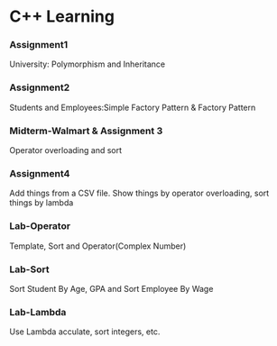 # C++ Learning

### Assignment1
University: Polymorphism and Inheritance

### Assignment2
Students and Employees:Simple Factory Pattern & Factory Pattern

### Midterm-Walmart & Assignment 3
Operator overloading and sort

### Assignment4
Add things from a CSV file. Show things by operator overloading, sort things by lambda
### Lab-Operator
Template, Sort and Operator(Complex Number)

### Lab-Sort
Sort Student By Age, GPA and Sort Employee By Wage

### Lab-Lambda
Use Lambda acculate, sort integers, etc.
